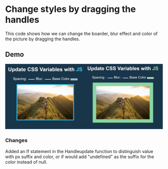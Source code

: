 # Change styles by dragging the handles

This code shows how we can change the boarder, blur effect and color of the picture by dragging the handles.

## Demo
![Screenshot of clock.](../assets/images/day3.jpg)

### Changes
Added an If statement in the Handleupdate function to distinguish value with px suffix and color, or if would add "undefined" as the suffix for the color instead of null.
